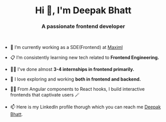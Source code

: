 <h1 align="center">Hi 👋, I'm Deepak Bhatt</h1>
<h3 align="center">A passionate frontend developer</h3>
<br />

- 💼 I’m currently working as a SDE(Frontend) at [Maximl](https://maximl.com/)

- 📋 I’m consistently learning new tech related to **Frontend Engineering.**

- 👨‍💻 I've done almost **3-4 internships in frontend primarily.**

- 🧭 I love exploring and working **both in frontend and backend.**

- :man_technologist: From Angular components to React hooks, I build interactive frontends that captivate users 🪄

- 📫 Here is my LinkedIn profile thorugh which you can reach me [Deepak Bhatt](https://www.linkedin.com/in/deepak-bhatt-755368180/).
